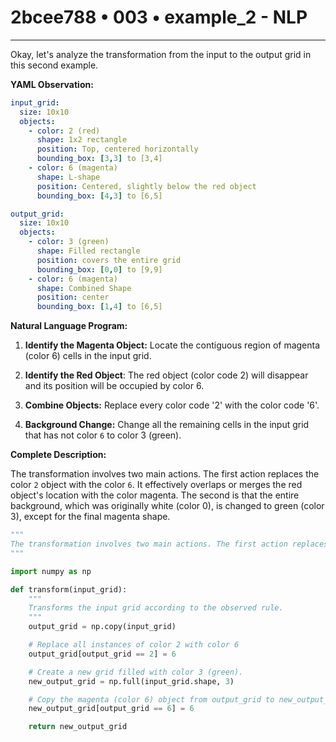 # 2bcee788 • 003 • example_2 - NLP

---
Okay, let's analyze the transformation from the input to the output grid in this second example.

**YAML Observation:**

```yaml
input_grid:
  size: 10x10
  objects:
    - color: 2 (red)
      shape: 1x2 rectangle
      position: Top, centered horizontally
      bounding_box: [3,3] to [3,4]
    - color: 6 (magenta)
      shape: L-shape
      position: Centered, slightly below the red object
      bounding_box: [4,3] to [6,5]

output_grid:
  size: 10x10
  objects:
    - color: 3 (green)
      shape: Filled rectangle
      position: covers the entire grid
      bounding_box: [0,0] to [9,9]
    - color: 6 (magenta)
      shape: Combined Shape
      position: center
      bounding_box: [1,4] to [6,5]

```

**Natural Language Program:**

1.  **Identify the Magenta Object:** Locate the contiguous region of magenta (color 6) cells in the input grid.
2. **Identify the Red Object**: The red object (color code 2) will disappear and its position will be occupied by color 6.

3.  **Combine Objects:** Replace every color code '2' with the color code '6'.

4.  **Background Change:** Change all the remaining cells in the input grid that has not color `6` to color 3 (green).

**Complete Description:**

The transformation involves two main actions. The first action replaces the color `2` object with the color `6`. It effectively overlaps or merges the red object's location with the color magenta. The second is that the entire background, which was originally white (color 0), is changed to green (color 3), except for the final magenta shape.

```python
"""
The transformation involves two main actions. The first action replaces the color `2` object with the color `6`. It effectively overlaps or merges the red object's location with the color magenta. The second is that the entire background, which was originally white (color 0), is changed to green (color 3), except for the final magenta shape.
"""

import numpy as np

def transform(input_grid):
    """
    Transforms the input grid according to the observed rule.
    """
    output_grid = np.copy(input_grid)

    # Replace all instances of color 2 with color 6
    output_grid[output_grid == 2] = 6

    # Create a new grid filled with color 3 (green).
    new_output_grid = np.full(input_grid.shape, 3)

    # Copy the magenta (color 6) object from output_grid to new_output_grid.
    new_output_grid[output_grid == 6] = 6

    return new_output_grid
```

